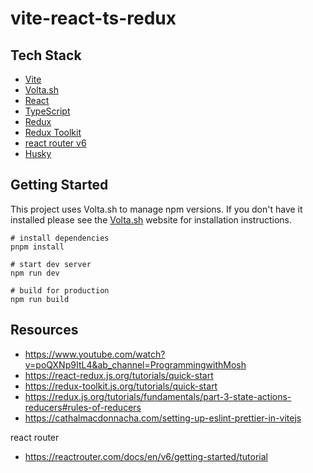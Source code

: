 # vite-react-ts-redux

## Tech Stack

- [Vite](https://vitejs.dev/)
- [Volta.sh](https://volta.sh/)
- [React](https://reactjs.org/)
- [TypeScript](https://www.typescriptlang.org/)
- [Redux](https://redux.js.org/)
- [Redux Toolkit](https://redux-toolkit.js.org/)
- [react router v6](https://reactrouter.com/en/6.5.0)
- [Husky](https://typicode.github.io/husky/#/)

## Getting Started

This project uses Volta.sh to manage npm versions. If you don't have it installed please see the [Volta.sh](https://volta.sh/) website for installation instructions.

```
# install dependencies
pnpm install

# start dev server
npm run dev

# build for production
npm run build
```

## Resources

- https://www.youtube.com/watch?v=poQXNp9ItL4&ab_channel=ProgrammingwithMosh
- https://react-redux.js.org/tutorials/quick-start
- https://redux-toolkit.js.org/tutorials/quick-start
- https://redux.js.org/tutorials/fundamentals/part-3-state-actions-reducers#rules-of-reducers
- https://cathalmacdonnacha.com/setting-up-eslint-prettier-in-vitejs

react router

- https://reactrouter.com/docs/en/v6/getting-started/tutorial
